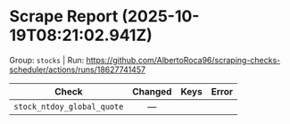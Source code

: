 # Scrape Report (2025-10-19T08:21:02.941Z)

Group: `stocks`  |  Run: https://github.com/AlbertoRoca96/scraping-checks-scheduler/actions/runs/18627741457

| Check | Changed | Keys | Error |
|---|:---:|:--|:--|
| `stock_ntdoy_global_quote` | — |  |  |
